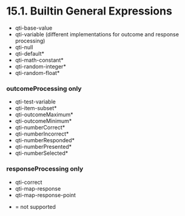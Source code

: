 ﻿# 15.1. Builtin General Expressions

- qti-base-value
- qti-variable (different implementations for outcome and response processing)
- qti-null
- qti-default*
- qti-math-constant*
- qti-random-integer*
- qti-random-float*
### outcomeProcessing only
- qti-test-variable
- qti-item-subset*
- qti-outcomeMaximum*
- qti-outcomeMinimum*
- qti-numberCorrect*
- qti-numberIncorrect*
- qti-numberResponded*
- qti-numberPresented*
- qti-numberSelected* 
### responseProcessing only
- qti-correct
- qti-map-response
- qti-map-response-point

* = not supported

